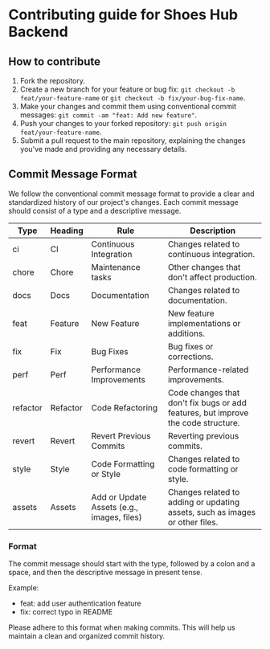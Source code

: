 # Contributing guide for Shoes Hub Backend

## How to contribute

1. Fork the repository.
2. Create a new branch for your feature or bug fix: `git checkout -b feat/your-feature-name` or `git checkout -b fix/your-bug-fix-name`.
3. Make your changes and commit them using conventional commit messages: `git commit -am "feat: Add new feature"`.
4. Push your changes to your forked repository: `git push origin feat/your-feature-name`.
5. Submit a pull request to the main repository, explaining the changes you've made and providing any necessary details.

## Commit Message Format

We follow the conventional commit message format to provide a clear and standardized history of our project's changes. Each commit message should consist of a type and a descriptive message.

| Type     | Heading  | Rule                                       | Description                                                                       |
| -------- | -------- | ------------------------------------------ | --------------------------------------------------------------------------------- |
| ci       | CI       | Continuous Integration                     | Changes related to continuous integration.                                        |
| chore    | Chore    | Maintenance tasks                          | Other changes that don't affect production.                                       |
| docs     | Docs     | Documentation                              | Changes related to documentation.                                                 |
| feat     | Feature  | New Feature                                | New feature implementations or additions.                                         |
| fix      | Fix      | Bug Fixes                                  | Bug fixes or corrections.                                                         |
| perf     | Perf     | Performance Improvements                   | Performance-related improvements.                                                 |
| refactor | Refactor | Code Refactoring                           | Code changes that don't fix bugs or add features, but improve the code structure. |
| revert   | Revert   | Revert Previous Commits                    | Reverting previous commits.                                                       |
| style    | Style    | Code Formatting or Style                   | Changes related to code formatting or style.                                      |
| assets   | Assets   | Add or Update Assets (e.g., images, files) | Changes related to adding or updating assets, such as images or other files.      |

### Format

The commit message should start with the type, followed by a colon and a space, and then the descriptive message in present tense.

Example:

- feat: add user authentication feature
- fix: correct typo in README

Please adhere to this format when making commits. This will help us maintain a clean and organized commit history.

